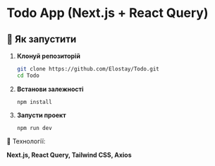 # Todo App (Next.js + React Query)

## 🚀 Як запустити

1. **Клонуй репозиторій**
   ```bash
   git clone https://github.com/Elostay/Todo.git
   cd Todo
   ```
2. **Встанови залежності**
   ```
   npm install
   ```
3. **Запусти проект**
   ```
   npm run dev
   ```

📌 Технології:

**Next.js, React Query, Tailwind CSS, Axios**

